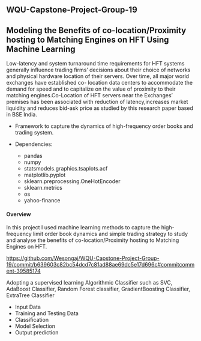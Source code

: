 ## WQU-Capstone-Project-Group-19
## Modeling the Benefits of co-location/Proximity hosting to Matching Engines on HFT Using Machine Learning 

Low-latency and system turnaround time requirements for HFT systems generally influence trading firms’ decisions about their choice of networks and physical hardware location of their servers. Over time, all major world exchanges have established co-
location data centers to accommodate the demand for speed and to capitalize on the value of proximity to their matching engines.Co-Location of HFT servers near the Exchanges’ premises has been associated with reduction of latency,increases market liquidity and reduces bid-ask price as studied by this research paper based in BSE India.

* Framework to capture the dynamics of high-frequency order books and trading system.

* Dependencies:
  * pandas
  * numpy
  * statsmodels.graphics.tsaplots.acf
  * matplotlib.pyplot
  * sklearn.preprocessing.OneHotEncoder
  * sklearn.metrics
  * os
  * yahoo-finance
  


#### Overview

In this project I used machine learning methods to capture the high-frequency limit order book dynamics and simple trading strategy to study and analyse the benefits of co-location/Proximity hosting to Matching Engines on HFT.


https://github.com/Wesongaj/WQU-Capstone-Project-Group-19/commit/b639603c82bc54dcd7c81ad88ae69dc5e17d696c#commitcomment-39585174

Adopting a supervised learning Algorithmic Classifier such as SVC, AdaBoost Classifier, Random Forest classifier, GradientBoosting Classifier, ExtraTree Classifier

* Input Data
* Training and Testing Data
* Classification
* Model Selection
* Output prediction

  
  


 
